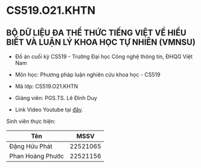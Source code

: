 # CS519.O21.KHTN
## BỘ DỮ LIỆU ĐA THỂ THỨC TIẾNG VIỆT VỀ HIỂU BIẾT VÀ LUẬN LÝ KHOA HỌC TỰ NHIÊN (VMNSU)

- Đồ án cuối kỳ CS519 - Trường Đại học Công nghệ thông tin, ĐHQG Việt Nam

- Môn học: Phương pháp luận nghiên cứu khoa học - CS519

- Mã lớp: CS519.O21.KHTN

- Giảng viên: PGS.TS. Lê Đình Duy

- Link Video Youtube tại [đây](https://www.youtube.com/watch?v=P3VbSPkAyyg).

Sinh viên thực hiện:

|Tên | MSSV |
|---|---|
| Đặng Hữu Phát | 22521065 |
|  Phan Hoàng Phước |  22521156 |
